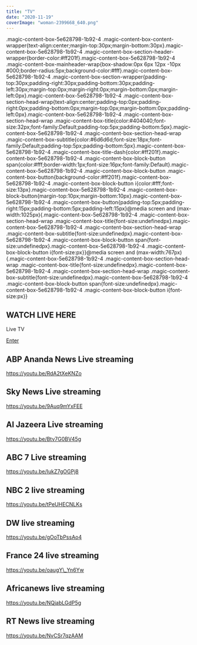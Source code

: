 ```yaml
---
title: "TV"
date: "2020-11-19"
coverImage: "woman-2399668_640.png"
---
```


.magic-content-box-5e628798-1b92-4 .magic-content-box-content-wrapper{text-align:center;margin-top:30px;margin-bottom:30px}.magic-content-box-5e628798-1b92-4 .magic-content-box-section-header-wrapper{border-color:#ff201f}.magic-content-box-5e628798-1b92-4 .magic-content-box-mainheader-wrap{box-shadow:0px 6px 12px -10px #000;border-radius:5px;background-color:#fff}.magic-content-box-5e628798-1b92-4 .magic-content-box-section-wrapper{padding-top:30px;padding-right:30px;padding-bottom:30px;padding-left:30px;margin-top:0px;margin-right:0px;margin-bottom:0px;margin-left:0px}.magic-content-box-5e628798-1b92-4 .magic-content-box-section-head-wrap{text-align:center;padding-top:0px;padding-right:0px;padding-bottom:0px;margin-top:0px;margin-bottom:0px;padding-left:0px}.magic-content-box-5e628798-1b92-4 .magic-content-box-section-head-wrap .magic-content-box-title{color:#404040;font-size:32px;font-family:Default;padding-top:5px;padding-bottom:5px}.magic-content-box-5e628798-1b92-4 .magic-content-box-section-head-wrap .magic-content-box-subtitle{color:#6d6d6d;font-size:18px;font-family:Default;padding-top:5px;padding-bottom:5px}.magic-content-box-5e628798-1b92-4 .magic-content-box-title-dash{color:#ff201f}.magic-content-box-5e628798-1b92-4 .magic-content-box-block-button span{color:#fff;border-width:1px;font-size:16px;font-family:Default}.magic-content-box-5e628798-1b92-4 .magic-content-box-block-button .magic-content-box-button{background-color:#ff201f}.magic-content-box-5e628798-1b92-4 .magic-content-box-block-button i{color:#fff;font-size:13px}.magic-content-box-5e628798-1b92-4 .magic-content-box-block-button{margin-top:10px;margin-bottom:10px}.magic-content-box-5e628798-1b92-4 .magic-content-box-button{padding-top:5px;padding-right:15px;padding-bottom:5px;padding-left:15px}@media screen and (max-width:1025px){.magic-content-box-5e628798-1b92-4 .magic-content-box-section-head-wrap .magic-content-box-title{font-size:undefinedpx}.magic-content-box-5e628798-1b92-4 .magic-content-box-section-head-wrap .magic-content-box-subtitle{font-size:undefinedpx}.magic-content-box-5e628798-1b92-4 .magic-content-box-block-button span{font-size:undefinedpx}.magic-content-box-5e628798-1b92-4 .magic-content-box-block-button i{font-size:px}}@media screen and (max-width:767px){.magic-content-box-5e628798-1b92-4 .magic-content-box-section-head-wrap .magic-content-box-title{font-size:undefinedpx}.magic-content-box-5e628798-1b92-4 .magic-content-box-section-head-wrap .magic-content-box-subtitle{font-size:undefinedpx}.magic-content-box-5e628798-1b92-4 .magic-content-box-block-button span{font-size:undefinedpx}.magic-content-box-5e628798-1b92-4 .magic-content-box-block-button i{font-size:px}}

## WATCH LIVE HERE

Live TV

[Enter](http://bdmeter.info/tv/)

## ABP Ananda News Live streaming

https://youtu.be/RdA2tXeKNZo

## Sky News Live streaming

https://youtu.be/9Auq9mYxFEE

## Al Jazeera Live streaming

https://youtu.be/Btv7G0BV45g

## ABC 7 Live streaming

https://youtu.be/IukZ7gOGPj8

## NBC 2 live streaming

https://youtu.be/tPeUHECNLKs

## DW live streaming

https://youtu.be/gOoTbPssAo4

## France 24 live streaming

https://youtu.be/oaugY\_Yn6Yw

## Africanews live streaming

https://youtu.be/NQjabLGdP5g

## RT News live streaming

https://youtu.be/NvCSr7qzAAM
